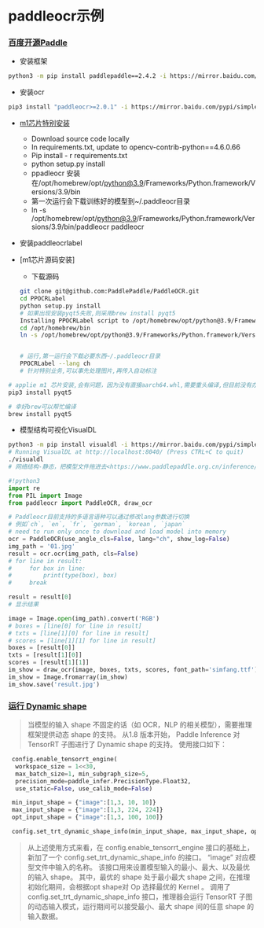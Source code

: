 # paddleocr示例

### [百度开源Paddle](https://www.paddlepaddle.org.cn/)

* 安装框架

```bash
python3 -m pip install paddlepaddle==2.4.2 -i https://mirror.baidu.com/pypi/simple
```

* 安装ocr

```bash
pip3 install "paddleocr>=2.0.1" -i https://mirror.baidu.com/pypi/simple
```

* [m1芯片特别安装](https://github.com/PaddlePaddle/PaddleOCR/issues/6720)
  * Download source code locally
  * In requirements.txt, update to opencv-contrib-python==4.6.0.66
  * Pip install - r requirements.txt
  * python setup.py install
  * ppadleocr 安装在/opt/homebrew/opt/python@3.9/Frameworks/Python.framework/Versions/3.9/bin
  * 第一次运行会下载训练好的模型到~/.paddleocr目录
  * ln -s /opt/homebrew/opt/python@3.9/Frameworks/Python.framework/Versions/3.9/bin/paddleocr paddleocr

* 安装paddleocrlabel

* [m1芯片源码安装]

  * 下载源码

  ```bash
  git clone git@github.com:PaddlePaddle/PaddleOCR.git
  cd PPOCRLabel
  python setup.py install
  # 如果出现安装pyqt5失败,则采用brew install pyqt5
  Installing PPOCRLabel script to /opt/homebrew/opt/python@3.9/Frameworks/Python.framework/Versions/3.9/bin
  cd /opt/homebrew/bin
  ln -s /opt/homebrew/opt/python@3.9/Frameworks/Python.framework/Versions/3.9/bin/PPOCRLabel PPOCRLabel


  # 运行,第一运行会下载必要东西~/.paddleocr目录
  PPOCRLabel --lang ch
  # 针对特别业务,可以事先处理图片,再传入自动标注
  ```

```bash
# applie m1 芯片安装,会有问题，因为没有直接aarch64.whl,需要重头编译,但目前没有办法成功
pip3 install pyqt5

# 幸好brew可以帮忙编译
brew install pyqt5
```

* 模型结构可视化VisualDL

```bash
python3 -m pip install visualdl -i https://mirror.baidu.com/pypi/simple
# Running VisualDL at http://localhost:8040/ (Press CTRL+C to quit)
./visualdl
# 网络结构-静态，把模型文件拖进去<https://www.paddlepaddle.org.cn/inference/master/guides/export_model/visual_model.html>
```

```python
#!python3
import re
from PIL import Image
from paddleocr import PaddleOCR, draw_ocr

# Paddleocr目前支持的多语言语种可以通过修改lang参数进行切换
# 例如`ch`, `en`, `fr`, `german`, `korean`, `japan`
# need to run only once to download and load model into memory
ocr = PaddleOCR(use_angle_cls=False, lang="ch", show_log=False)
img_path = '01.jpg'
result = ocr.ocr(img_path, cls=False)
# for line in result:
#     for box in line:
#         print(type(box), box)
#     break

result = result[0]
# 显示结果

image = Image.open(img_path).convert('RGB')
# boxes = [line[0] for line in result]
# txts = [line[1][0] for line in result]
# scores = [line[1][1] for line in result]
boxes = [result[0]]
txts = [result[1][0]]
scores = [result[1][1]]
im_show = draw_ocr(image, boxes, txts, scores, font_path='simfang.ttf')
im_show = Image.fromarray(im_show)
im_show.save('result.jpg')
```

### [运行 Dynamic shape](https://www.paddlepaddle.org.cn/inference/master/guides/nv_gpu_infer/gpu_trt_infer.html)

>当模型的输入 shape 不固定的话（如 OCR，NLP 的相关模型），需要推理框架提供动态 shape 的支持。
从1.8 版本开始， Paddle Inference 对 TensorRT 子图进行了 Dynamic shape 的支持。 使用接口如下：

```python
 config.enable_tensorrt_engine(
  workspace_size = 1<<30,
  max_batch_size=1, min_subgraph_size=5,
  precision_mode=paddle_infer.PrecisionType.Float32,
  use_static=False, use_calib_mode=False)

 min_input_shape = {"image":[1,3, 10, 10]}
 max_input_shape = {"image":[1,3, 224, 224]}
 opt_input_shape = {"image":[1,3, 100, 100]}

 config.set_trt_dynamic_shape_info(min_input_shape, max_input_shape, opt_input_shape)
```

> 从上述使用方式来看，在 config.enable_tensorrt_engine 接口的基础上，新加了一个 config.set_trt_dynamic_shape_info 的接口。
“image” 对应模型文件中输入的名称。
该接口用来设置模型输入的最小、最大、以及最优的输入 shape。
其中，最优的 shape 处于最小最大 shape 之间，在推理初始化期间，会根据opt shape对 Op 选择最优的 Kernel 。
调用了 config.set_trt_dynamic_shape_info 接口，推理器会运行 TensorRT 子图的动态输入模式，运行期间可以接受最小、最大 shape 间的任意 shape 的输入数据。
